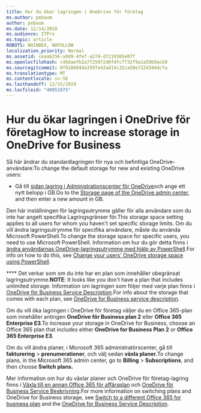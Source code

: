 ```yaml
---
title: Hur du ökar lagringen i OneDrive för företag
ms.author: pebaum
author: pebaum
ms.date: 12/14/2018
ms.audience: ITPro
ms.topic: article
ROBOTS: NOINDEX, NOFOLLOW
localization_priority: Normal
ms.assetid: ceaa6256-a9d9-4fef-a274-d7219365e07f
ms.openlocfilehash: c4b6aefb2a7f25972d0fdfc7732f9a1a59b9acb9
ms.sourcegitcommit: 0f0186044a3597e42ad14c32ca58e7224344dcfa
ms.translationtype: MT
ms.contentlocale: sv-SE
ms.lasthandoff: 12/15/2019
ms.locfileid: "40051875"
---
```

# <a name="how-to-increase-storage-in-onedrive-for-business"></a><span data-ttu-id="3961b-102">Hur du ökar lagringen i OneDrive för företag</span><span class="sxs-lookup"><span data-stu-id="3961b-102">How to increase storage in OneDrive for Business</span></span>

<span data-ttu-id="3961b-103">Så här ändrar du standardlagringen för nya och befintliga OneDrive-användare:</span><span class="sxs-lookup"><span data-stu-id="3961b-103">To change the default storage for new and existing OneDrive users:</span></span>
  
- <span data-ttu-id="3961b-104">Gå till [sidan lagring i Administrationscenter för OneDrive](https://admin.onedrive.com/?v=StorageSettings)och ange ett nytt belopp i GB.</span><span class="sxs-lookup"><span data-stu-id="3961b-104">Go to the [Storage page of the OneDrive admin center](https://admin.onedrive.com/?v=StorageSettings), and then enter a new amount in GB.</span></span>
    
<span data-ttu-id="3961b-105">Den här inställningen för lagringsutrymme gäller för alla användare som du inte har angett specifika Lagringsgränser för.</span><span class="sxs-lookup"><span data-stu-id="3961b-105">This storage space setting applies to all users for whom you haven't set specific storage limits.</span></span> <span data-ttu-id="3961b-106">Om du vill ändra lagringsutrymme för specifika användare, måste du använda Microsoft PowerShell.</span><span class="sxs-lookup"><span data-stu-id="3961b-106">To change the storage space for specific users, you need to use Microsoft PowerShell.</span></span> <span data-ttu-id="3961b-107">Information om hur du gör detta finns i [ändra användarnas OneDrive-lagringsutrymme med hjälp av PowerShell](https://go.microsoft.com/fwlink/?linkid=866402).</span><span class="sxs-lookup"><span data-stu-id="3961b-107">For info on how to do this, see [Change your users' OneDrive storage space using PowerShell](https://go.microsoft.com/fwlink/?linkid=866402).</span></span> 
  
 <span data-ttu-id="3961b-108">\*\*\*\* Det verkar som om du inte har en plan som innehåller obegränsat lagringsutrymme.</span><span class="sxs-lookup"><span data-stu-id="3961b-108">**NOTE**: It looks like you don't have a plan that includes unlimited storage.</span></span> <span data-ttu-id="3961b-109">Information om lagringen som följer med varje plan finns i [OneDrive för Business Service Description](https://go.microsoft.com/fwlink/p/?LinkID=826071).</span><span class="sxs-lookup"><span data-stu-id="3961b-109">For info about the storage that comes with each plan, see [OneDrive for Business service description](https://go.microsoft.com/fwlink/p/?LinkID=826071).</span></span>
  
<span data-ttu-id="3961b-110">Om du vill öka lagringen i OneDrive för företag väljer du en Office 365-plan som innehåller antingen **OneDrive för Business plan 2** eller **Office 365 Enterprise E3**.</span><span class="sxs-lookup"><span data-stu-id="3961b-110">To increase your storage in OneDrive for Business, choose an Office 365 plan that includes either **OneDrive for Business Plan 2** or **Office 365 Enterprise E3**.</span></span> 
  
<span data-ttu-id="3961b-111">Om du vill ändra planer, i Microsoft 365 administratörscenter, gå till **fakturering** \> **prenumerationer**, och välj sedan **växla planer.**</span><span class="sxs-lookup"><span data-stu-id="3961b-111">To change plans, in the Microsoft 365 admin center, go to **Billing** \> **Subscriptions**, and then choose **Switch plans.**</span></span>
  
<span data-ttu-id="3961b-112">Mer information om hur du växlar planer och OneDrive för företag-lagring finns i [Växla till en annan Office 365 för affärsplan](https://go.microsoft.com/fwlink/?LinkId=2031117) och [OneDrive för Business Service Beskrivning](https://go.microsoft.com/fwlink/?LinkId-2031122).</span><span class="sxs-lookup"><span data-stu-id="3961b-112">For more information on switching plans and OneDrive for Business storage, see [Switch to a different Office 365 for business plan](https://go.microsoft.com/fwlink/?LinkId=2031117) and the [OneDrive for Business Service Description](https://go.microsoft.com/fwlink/?LinkId-2031122).</span></span>
  

